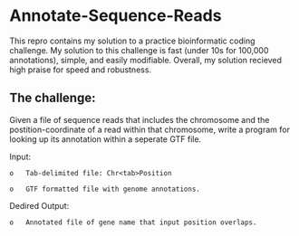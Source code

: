 # Annotate-Sequence-Reads
This repro contains my solution to a practice bioinformatic coding challenge. My solution to this challenge is fast (under 10s for 100,000 annotations), simple, and easily modifiable. Overall, my solution recieved high praise for speed and robustness. 

## The challenge: 
Given a file of sequence reads that includes the chromosome and the postition-coordinate of a read within that chromosome, write a program for looking up its annotation within a seperate GTF file.  

Input:
    
    o	Tab-delimited file: Chr<tab>Position
    
    o	GTF formatted file with genome annotations.
Dedired Output: 
		
    o	Annotated file of gene name that input position overlaps.
